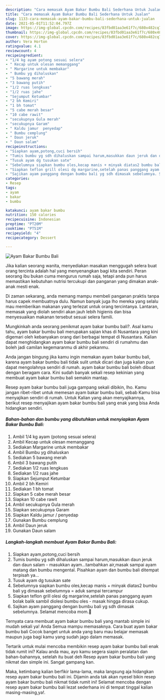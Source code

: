 ```yaml
---
description: "Cara memasak Ayam Bakar Bumbu Bali Sederhana Untuk Jualan"
title: "Cara memasak Ayam Bakar Bumbu Bali Sederhana Untuk Jualan"
slug: 1133-cara-memasak-ayam-bakar-bumbu-bali-sederhana-untuk-jualan
date: 2021-05-01T11:52:04.797Z
image: https://img-global.cpcdn.com/recipes/83fbd01aa3e61f7c/680x482cq70/ayam-bakar-bumbu-bali-foto-resep-utama.jpg
thumbnail: https://img-global.cpcdn.com/recipes/83fbd01aa3e61f7c/680x482cq70/ayam-bakar-bumbu-bali-foto-resep-utama.jpg
cover: https://img-global.cpcdn.com/recipes/83fbd01aa3e61f7c/680x482cq70/ayam-bakar-bumbu-bali-foto-resep-utama.jpg
author: Vera Horton
ratingvalue: 4.1
reviewcount: 4
recipeingredient:
- "1/4 kg ayam potong sesuai selera"
- " Kecap untuk olesan memanggang"
- " Margarine untuk membakar"
- " Bumbu yg dihaluskan"
- "5 bawang merah"
- "3 bawang putih"
- "1/2 ruas lengkuas"
- "1/2 ruas jahe"
- "Sejumput Ketumbar"
- "2 bh Kemiri"
- "1 bh tomat"
- "5 cabe merah besar"
- "10 cabe rawit"
- "secukupnya Gula merah"
- "secukupnya Garam"
- " Kaldu jamur  penyedap"
- " Bumbu cemplung"
- " Daun jeruk"
- " Daun salam"
recipeinstructions:
- "Siapkan ayam,potong,cuci bersih"
- "Tumis bumbu yg sdh dihaluskan sampai harum,masukkan daun jeruk dan daun salam - masukkan ayam...tambahkan air,masak sampai ayam matang dan bumbu mengental. Pisahkan ayam dan bumbu bali ditempat terpisah ya..."
- "Tusuk ayam dg tusukan sate"
- "Sebelumnya siapkan bumbu oles,kecap manis + minyak diatas2 bumbu bali yg dimasak sebelumnya = aduk sampai tercampur"
- "Siapkan teflon grill olesi dg margarine,setelah panas panggang ayam bolak balik sambil diolesi bumbu oles - masak hingga dirasa cukup."
- "Sajikan ayam panggang dengan bumbu bali yg sdh dimasak sebelumnya. Selamat mencoba mom.🥰"
categories:
- Resep
tags:
- ayam
- bakar
- bumbu

katakunci: ayam bakar bumbu 
nutrition: 150 calories
recipecuisine: Indonesian
preptime: "PT20M"
cooktime: "PT51M"
recipeyield: "4"
recipecategory: Dessert

---
```



![Ayam Bakar Bumbu Bali](https://img-global.cpcdn.com/recipes/83fbd01aa3e61f7c/680x482cq70/ayam-bakar-bumbu-bali-foto-resep-utama.jpg)

Jika kalian seorang wanita, menyediakan masakan menggugah selera buat orang tercinta adalah hal yang menyenangkan bagi kita sendiri. Peran seorang ibu bukan cuma mengurus rumah saja, tetapi anda pun harus memastikan kebutuhan nutrisi tercukupi dan panganan yang dimakan anak-anak mesti enak.

Di zaman  sekarang, anda memang mampu membeli panganan praktis tanpa harus capek membuatnya dulu. Namun banyak juga lho mereka yang selalu mau memberikan makanan yang terlezat untuk orang tercintanya. Lantaran, memasak yang diolah sendiri akan jauh lebih higienis dan bisa menyesuaikan makanan tersebut sesuai selera famili. 



Mungkinkah anda seorang penikmat ayam bakar bumbu bali?. Asal kamu tahu, ayam bakar bumbu bali merupakan sajian khas di Nusantara yang kini digemari oleh kebanyakan orang dari berbagai tempat di Nusantara. Kalian dapat menghidangkan ayam bakar bumbu bali sendiri di rumahmu dan boleh jadi camilan kegemaranmu di akhir pekanmu.

Anda jangan bingung jika kamu ingin memakan ayam bakar bumbu bali, karena ayam bakar bumbu bali tidak sulit untuk dicari dan juga kalian pun dapat mengolahnya sendiri di rumah. ayam bakar bumbu bali boleh dibuat dengan beragam cara. Kini sudah banyak sekali resep kekinian yang membuat ayam bakar bumbu bali semakin mantap.

Resep ayam bakar bumbu bali juga gampang sekali dibikin, lho. Kamu jangan ribet-ribet untuk memesan ayam bakar bumbu bali, sebab Kamu bisa menyajikan sendiri di rumah. Untuk Kalian yang akan menyajikannya, berikut resep menyajikan ayam bakar bumbu bali yang enak yang bisa Anda hidangkan sendiri.

<!--inarticleads1-->

##### Bahan-bahan dan bumbu yang dibutuhkan untuk menyiapkan Ayam Bakar Bumbu Bali:

1. Ambil 1/4 kg ayam (potong sesuai selera)
1. Ambil  Kecap untuk olesan memanggang
1. Sediakan  Margarine untuk membakar
1. Ambil  Bumbu yg dihaluskan
1. Sediakan 5 bawang merah
1. Ambil 3 bawang putih
1. Sediakan 1/2 ruas lengkuas
1. Sediakan 1/2 ruas jahe
1. Siapkan Sejumput Ketumbar
1. Ambil 2 bh Kemiri
1. Sediakan 1 bh tomat
1. Siapkan 5 cabe merah besar
1. Siapkan 10 cabe rawit
1. Ambil secukupnya Gula merah
1. Siapkan secukupnya Garam
1. Siapkan  Kaldu jamur / penyedap
1. Gunakan  Bumbu cemplung
1. Ambil  Daun jeruk
1. Gunakan  Daun salam




<!--inarticleads2-->

##### Langkah-langkah membuat Ayam Bakar Bumbu Bali:

1. Siapkan ayam,potong,cuci bersih
1. Tumis bumbu yg sdh dihaluskan sampai harum,masukkan daun jeruk dan daun salam - masukkan ayam...tambahkan air,masak sampai ayam matang dan bumbu mengental. Pisahkan ayam dan bumbu bali ditempat terpisah ya...
1. Tusuk ayam dg tusukan sate
1. Sebelumnya siapkan bumbu oles,kecap manis + minyak diatas2 bumbu bali yg dimasak sebelumnya = aduk sampai tercampur
1. Siapkan teflon grill olesi dg margarine,setelah panas panggang ayam bolak balik sambil diolesi bumbu oles - masak hingga dirasa cukup.
1. Sajikan ayam panggang dengan bumbu bali yg sdh dimasak sebelumnya. Selamat mencoba mom.🥰




Ternyata cara membuat ayam bakar bumbu bali yang mantab simple ini mudah sekali ya! Anda Semua mampu memasaknya. Cara buat ayam bakar bumbu bali Cocok banget untuk anda yang baru mau belajar memasak maupun juga bagi kamu yang sudah jago dalam memasak.

Tertarik untuk mulai mencoba membikin resep ayam bakar bumbu bali enak tidak rumit ini? Kalau anda mau, ayo kamu segera siapin peralatan dan bahan-bahannya, setelah itu buat deh Resep ayam bakar bumbu bali yang nikmat dan simple ini. Sangat gampang kan. 

Maka, ketimbang kalian berfikir lama-lama, maka langsung aja hidangkan resep ayam bakar bumbu bali ini. Dijamin anda tak akan nyesel bikin resep ayam bakar bumbu bali nikmat tidak rumit ini! Selamat mencoba dengan resep ayam bakar bumbu bali lezat sederhana ini di tempat tinggal kalian masing-masing,ya!.

